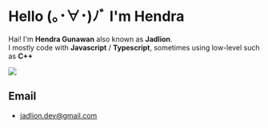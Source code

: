 # Hello (｡･∀･)ﾉﾞ I'm Hendra

Hai! I'm **Hendra Gunawan** also known as **Jadlion**.<br>I mostly code with **Javascript** / **Typescript**, sometimes using low-level such as **C++**

![](https://github-readme-stats.vercel.app/api/top-langs/?username=jadlionhd&layout=donut&theme=holi)

## Email
- [jadlion.dev@gmail.com](mailto:jadlion.dev@gmail.com)

 <!-- <p align="center"><img src="https://github-readme-stats.vercel.app/api/top-langs/?username=jadlionhd&layout=compact&theme=dark" alt="jadlionhd" /></p> -->

<!---
![](https://komarev.com/ghpvc/?username=JadlionHD&color=blue)
<p align="left">
<a href="https://instagram.com/jadlionhd" target="blank"><img align="left" src="https://cdn.jsdelivr.net/npm/simple-icons@3.0.1/icons/instagram.svg" alt="jadlionhd" height="30" width="30" /></a>
<a href="https://www.youtube.com/channel/UCrXvTWmb2AnWGKPCsFIn1_A" target="blank"><img align="left" src="https://cdn.jsdelivr.net/npm/simple-icons@3.0.1/icons/youtube.svg" alt="jadlionhd" height="30" width="30" /></a>
<a href="https://discord.gg/zCr2jeZ">
  <img align="left" alt="JadlionHD's Discord" width="30" src="https://cdn.jsdelivr.net/npm/simple-icons@v3/icons/discord.svg" />
</a>
</p>
 <p align="center"><img src ="https://discord.c99.nl/widget/theme-2/421307985827201024.png" alt="jadlionhd" /></p>

